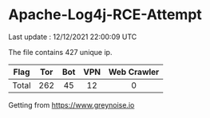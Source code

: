 
# Apache-Log4j-RCE-Attempt

Last update : 12/12/2021 22:00:09 UTC

The file contains 427 unique ip.

| Flag | Tor | Bot | VPN | Web Crawler|
| :---:   | :-: | :-: | :-: | :-: |
| Total | 262 | 45 | 12 | 0 |

Getting from https://www.greynoise.io